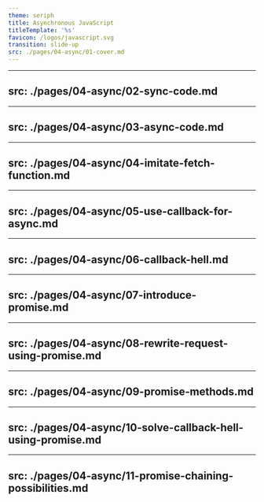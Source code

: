 ```yaml
---
theme: seriph
title: Asynchronous JavaScript
titleTemplate: '%s'
favicon: /logos/javascript.svg
transition: slide-up
src: ./pages/04-async/01-cover.md
---
```


---
src: ./pages/04-async/02-sync-code.md
---

---
src: ./pages/04-async/03-async-code.md
---

---
src: ./pages/04-async/04-imitate-fetch-function.md
---

---
src: ./pages/04-async/05-use-callback-for-async.md
---

---
src: ./pages/04-async/06-callback-hell.md
---

---
src: ./pages/04-async/07-introduce-promise.md
---

---
src: ./pages/04-async/08-rewrite-request-using-promise.md
---

---
src: ./pages/04-async/09-promise-methods.md
---

---
src: ./pages/04-async/10-solve-callback-hell-using-promise.md
---

---
src: ./pages/04-async/11-promise-chaining-possibilities.md
---

